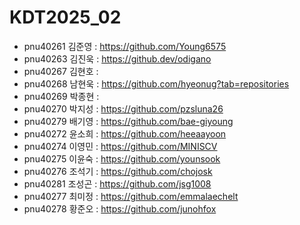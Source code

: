 # KDT2025_02
+ pnu40261	김준영 : https://github.com/Young6575
+ pnu40263	김진욱 : https://github.dev/odigano
+ pnu40267	김현호 :
+ pnu40268	남현욱 : https://github.com/hyeonug?tab=repositories
+ pnu40269	박종현 :
+ pnu40270	박지성 : https://github.com/pzsluna26
+ pnu40279	배기영 : https://github.com/bae-giyoung
+ pnu40272	윤소희 : https://github.com/heeaayoon 
+ pnu40274	이영민 : https://github.com/MINISCV
+ pnu40275	이윤숙 : https://github.com/younsook 
+ pnu40276	조석기 : https://github.com/chojosk
+ pnu40281	조성곤 : https://github.com/jsg1008
+ pnu40277	최미정 : https://github.com/emmalaechelt
+ pnu40278	황준오 : https://github.com/junohfox
